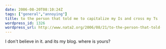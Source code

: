```yaml
---
date: 2006-08-20T08:10:24Z
tags: ["general","annoying"]
title: to the person that told me to capitalize my Is and cross my Ts
wordpress_id: 1326
wordpress_url: http://www.nata2.org/2006/08/21/to-the-person-that-told-me-to-capitalize-my-is-and-cross-my-ts/
---
```


I don't believe in it. and its my blog. where is yours?
